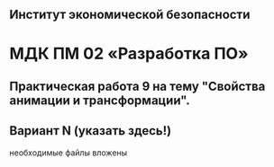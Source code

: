 ## Институт экономической безопасности

# МДК ПМ 02 «Разработка ПО»

## Практическая работа 9 на тему "Свойства анимации и трансформации".
## Вариант N (указать здесь!)
необходимые файлы вложены
